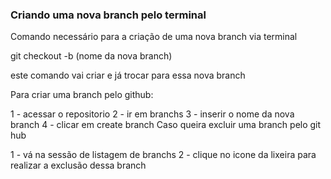 ### Criando uma nova branch pelo terminal 

Comando necessário para a criação de uma nova branch via terminal


git checkout -b (nome da nova branch)

este comando vai criar e já trocar para essa nova branch 

Para criar uma branch pelo github:

1 - acessar o repositorio 
2 - ir em branchs
3 - inserir o nome da nova branch 
4 - clicar em create branch
Caso queira excluir uma branch pelo git hub

1 - vá na sessão de listagem de branchs 
2 - clique no icone da lixeira para realizar a exclusão dessa branch 
